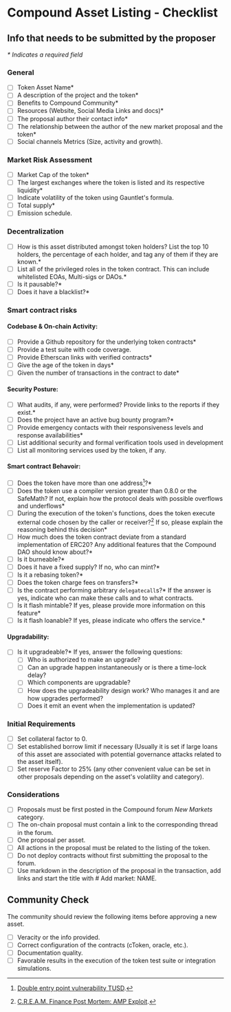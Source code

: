 # Compound Asset Listing - Checklist

## Info that needs to be submitted by the proposer

*\* Indicates a required field*

### General

- [ ] Token Asset Name*
- [ ] A description of the project and the token*
- [ ] Benefits to Compound Community*
- [ ] Resources (Website, Social Media Links and docs)*
- [ ] The proposal author their contact info*
- [ ] The relationship between the author of the new market proposal and the token*
- [ ] Social channels Metrics (Size, activity and growth).

### Market Risk Assessment

- [ ] Market Cap of the token*
- [ ] The largest exchanges where the token is listed and its respective liquidity*
- [ ] Indicate volatility of the token using Gauntlet's formula.
- [ ] Total supply*
- [ ] Emission schedule.

### Decentralization

- [ ] How is this asset distributed amongst token holders? List the top 10 holders, the percentage of each holder, and tag any of them if they are known.*
- [ ] List all of the privileged roles in the token contract. This can include whitelisted EOAs, Multi-sigs or DAOs.*
- [ ] Is it pausable?*
- [ ] Does it have a blacklist?*

### Smart contract risks

#### Codebase & On-chain Activity:
- [ ] Provide a Github repository for the underlying token contracts*
- [ ] Provide a test suite with code coverage.
- [ ] Provide Etherscan links with verified contracts*
- [ ] Give the age of the token in days*
- [ ] Given the number of transactions in the contract to date*

#### Security Posture:
- [ ] What audits, if any, were performed? Provide links to the reports if they exist.*
- [ ] Does the project have an active bug bounty program?*
- [ ] Provide emergency contacts with their responsiveness levels and response availabilities* 
- [ ] List additional security and formal verification tools used in development
- [ ] List all monitoring services used by the token, if any.

#### Smart contract Behavoir:
- [ ] Does the token have more than one address[^1]?*
- [ ] Does the token use a compiler version greater than 0.8.0 or the SafeMath? If not, explain how the protocol deals with possible overflows and underflows*
- [ ] During the execution of the token's functions, does the token execute external code chosen by the caller or receiver?[^2] If so, please explain the reasoning behind this decision*
- [ ] How much does the token contract deviate from a standard implementation of ERC20? Any additional features that the Compound DAO should know about?*
- [ ] Is it burneable?*
- [ ] Does it have a fixed supply? If no, who can mint?*
- [ ] Is it a rebasing token?*
- [ ] Does the token charge fees on transfers?*
- [ ] Is the contract performing arbitrary `delegatecall`s?* If the answer is yes, indicate who can make these calls and to what contracts.
- [ ] Is it flash mintable? If yes, please provide more information on this feature*
- [ ] Is it flash loanable? If yes, please indicate who offers the service.*

#### Upgradability:
- [ ] Is it upgradeable?* If yes, answer the following questions:
  - [ ] Who is authorized to make an upgrade?
  - [ ] Can an upgrade happen instantaneously or is there a time-lock delay?
  - [ ] Which components are upgradable?
  - [ ] How does the upgradeability design work? Who manages it and are how upgrades performed?
  - [ ] Does it emit an event when the implementation is updated?
 
### Initial Requirements

- [ ] Set collateral factor to 0.
- [ ] Set established borrow limit if necessary (Usually it is set if large loans of this asset are associated with potential governance attacks related to the asset itself).
- [ ] Set reserve Factor to 25% (any other convenient value can be set in other proposals depending on the asset's volatility and category).

### Considerations

- [ ] Proposals must be first posted in the Compound forum *New Markets* category.
- [ ] The on-chain proposal must contain a link to the corresponding thread in the forum.
- [ ] One proposal per asset.
- [ ] All actions in the proposal must be related to the listing of the token.
- [ ] Do not deploy contracts without first submitting the proposal to the forum.
- [ ] Use markdown in the description of the proposal in the transaction, add links and start the title with # Add market: NAME.

## Community Check
The community should review the following items before approving a new asset.

- [ ] Veracity or the info provided.
- [ ] Correct configuration of the contracts (cToken, oracle, etc.).
- [ ] Documentation quality.
- [ ] Favorable results in the execution of the token test suite or integration simulations.

[^1]: [Double entry point vulnerability TUSD](https://blog.openzeppelin.com/compound-tusd-integration-issue-retrospective/).
[^2]: [C.R.E.A.M. Finance Post Mortem: AMP Exploit](https://medium.com/cream-finance/c-r-e-a-m-finance-post-mortem-amp-exploit-6ceb20a630c5).



